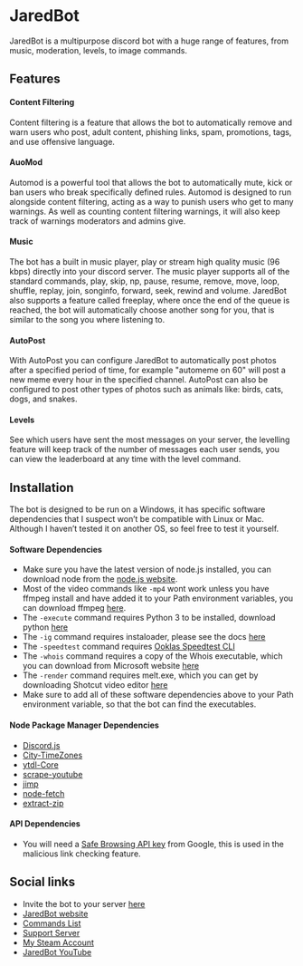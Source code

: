 # JaredBot
 JaredBot is a multipurpose discord bot with a huge range of  features, from music, moderation, levels, to image commands.


## Features

#### Content Filtering
Content filtering is a feature that allows the bot to automatically remove and warn users who post, adult content, phishing links, spam, promotions, tags, and use offensive language.

#### AuoMod
Automod is a powerful tool that allows the bot to automatically mute, kick or ban users who break specifically defined rules. Automod is designed to run alongside content filtering, acting as a way to punish users who get to many warnings. As well as counting content filtering warnings, it will also keep track of warnings moderators and admins give.

#### Music
The bot has a built in music player, play or stream high quality music (96 kbps) directly into your discord server. The music player supports all of the standard commands, play, skip, np, pause, resume, remove, move, loop, shuffle, replay, join, songinfo, forward, seek, rewind and volume.
JaredBot also supports a feature called freeplay, where once the end of the queue is reached, the bot will automatically choose another song for you, that is similar to the song you where listening to.

#### AutoPost
With AutoPost you can configure JaredBot to automatically post photos after a specified period of time, for example "automeme on 60" will post a new meme every hour in the specified channel. AutoPost can also be configured to post other types of photos such as animals like: birds, cats, dogs, and snakes.

#### Levels
See which users have sent the most messages on your server, the levelling feature will keep track of the number of messages each user sends, you can view the leaderboard at any time with the level command.


## Installation
The bot is designed to be run on a Windows, it has specific software dependencies that I suspect won’t be compatible with Linux or Mac. Although I haven’t tested it on another OS, so feel free to test it yourself.

#### Software Dependencies
* Make sure you have the latest version of node.js installed, you can download node from the [node.js website](https://nodejs.org/).
* Most of the video commands like `-mp4` wont work unless you have ffmpeg install and have added it to your Path environment variables, you can download ffmpeg [here]( https://ffmpeg.org/).
* The `-execute` command requires Python 3 to be installed, download python [here]( https://www.python.org/)
* The `-ig` command requires instaloader, please see the docs [here]( https://instaloader.github.io/)
* The `-speedtest` command requires [Ooklas Speedtest CLI]( https://www.speedtest.net/apps/cli)
* The `-whois` command requires a copy of the Whois executable, which you can download from Microsoft website [here]( https://docs.microsoft.com/en-us/sysinternals/downloads/whois)
* The `-render` command requires melt.exe, which you can get by downloading Shotcut video editor [here]( https://shotcut.org/)
* Make sure to add all of these software dependencies above to your Path environment variable, so that the bot can find the executables.

#### Node Package Manager Dependencies
* [Discord.js]( https://www.npmjs.com/package/discord.js)
* [City-TimeZones]( https://www.npmjs.com/package/city-timezones)
* [ytdl-Core](https://www.npmjs.com/package/ytdl-core)
* [scrape-youtube](https://www.npmjs.com/package/scrape-youtube)
* [jimp](https://www.npmjs.com/package/jimp)
* [node-fetch](https://www.npmjs.com/package/node-fetch)
* [extract-zip](https://www.npmjs.com/package/extract-zip)

#### API Dependencies
* You will need a [Safe Browsing API key](https://developers.google.com/safe-browsing) from Google, this is used in the malicious link checking feature.

## Social links
* Invite the bot to your server [here](https://discord.com/oauth2/authorize?client_id=767561850404864071&scope=bot&permissions=1610088439)
* [JaredBot website](https://jaredbot.uk/)
* [Commands List](https://jaredbot.uk/command)
* [Support Server](https://discord.com/invite/QDeUXq4)
* [My Steam Account](https://steamcommunity.com/id/jaredcat)
* [JaredBot YouTube](https://www.youtube.com/channel/UCZMhn0olhq5G2ttBqNOv1IQ)
